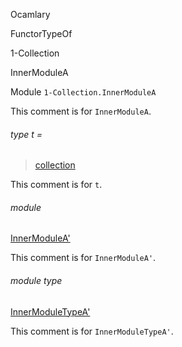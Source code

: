 Ocamlary

FunctorTypeOf

1-Collection

InnerModuleA

Module `1-Collection.InnerModuleA`

This comment is for `InnerModuleA`.

<a id="type-t"></a>

###### type t =

> [collection](Ocamlary.FunctorTypeOf.argument-1-Collection.md#type-collection)

This comment is for `t`.

<a id="module-InnerModuleA'"></a>

###### module
[InnerModuleA'](Ocamlary.FunctorTypeOf.argument-1-Collection.InnerModuleA.InnerModuleA'.md)

This comment is for `InnerModuleA'`.

<a id="module-type-InnerModuleTypeA'"></a>

###### module type
[InnerModuleTypeA'](Ocamlary.FunctorTypeOf.argument-1-Collection.InnerModuleA.module-type-InnerModuleTypeA'.md)

This comment is for `InnerModuleTypeA'`.
